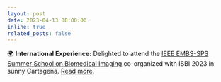 ```yaml
---
layout: post
date: 2023-04-13 00:00:00
inline: true
related_posts: false
---
```


🌍 **International Experience:** Delighted to attend the [IEEE EMBS-SPS Summer School on Biomedical Imaging](http://conferences.imt-atlantique.fr/ieeess/index.php?pid=1) co-organized with ISBI 2023 in sunny Cartagena. [Read more](https://www.linkedin.com/posts/amithjkamath_a-month-ago-i-was-fortunate-to-be-one-of-activity-7064678636519337984-eK6F?utm_source=share&utm_medium=member_desktop).